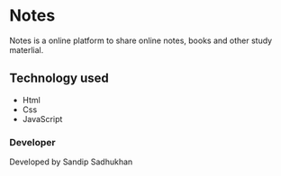 # Notes
Notes is a online platform to share online notes, books and other study materlial.

## Technology used
- Html
- Css
- JavaScript

### Developer
Developed by Sandip Sadhukhan
